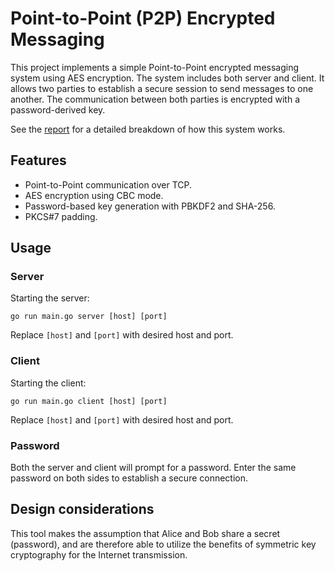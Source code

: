 # Point-to-Point (P2P) Encrypted Messaging

This project implements a simple Point-to-Point encrypted messaging system using AES encryption. The system includes both server and client. It allows two parties to establish a secure session to send messages to one another. The communication between both parties is encrypted with a password-derived key.

See the [report](./report.md) for a detailed breakdown of how this system works.

## Features

* Point-to-Point communication over TCP.
* AES encryption using CBC mode.
* Password-based key generation with PBKDF2 and SHA-256.
* PKCS#7 padding.

## Usage

### Server

Starting the server:

```
go run main.go server [host] [port]
```

Replace `[host]` and `[port]` with desired host and port.

### Client

Starting the client:

```
go run main.go client [host] [port]
```

Replace `[host]` and `[port]` with desired host and port.

### Password

Both the server and client will prompt for a password. Enter the same password on both sides to establish a secure connection.

## Design considerations

This tool makes the assumption that Alice and Bob share a secret (password), and are therefore able to utilize the benefits of symmetric key cryptography for the Internet transmission.
